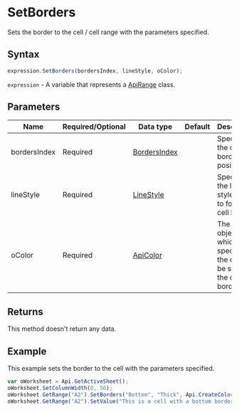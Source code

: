 # SetBorders

Sets the border to the cell / cell range with the parameters specified.

## Syntax

```javascript
expression.SetBorders(bordersIndex, lineStyle, oColor);
```

`expression` - A variable that represents a [ApiRange](../ApiRange.md) class.

## Parameters

| **Name** | **Required/Optional** | **Data type** | **Default** | **Description** |
| ------------- | ------------- | ------------- | ------------- | ------------- |
| bordersIndex | Required | [BordersIndex](../../Enumeration/BordersIndex.md) |  | Specifies the cell border position. |
| lineStyle | Required | [LineStyle](../../Enumeration/LineStyle.md) |  | Specifies the line style used to form the cell border. |
| oColor | Required | [ApiColor](../../ApiColor/ApiColor.md) |  | The color object which specifies the color to be set to the cell border. |

## Returns

This method doesn't return any data.

## Example

This example sets the border to the cell with the parameters specified.

```javascript editor-xlsx
var oWorksheet = Api.GetActiveSheet();
oWorksheet.SetColumnWidth(0, 50);
oWorksheet.GetRange("A2").SetBorders("Bottom", "Thick", Api.CreateColorFromRGB(255, 111, 61));
oWorksheet.GetRange("A2").SetValue("This is a cell with a bottom border");
```
